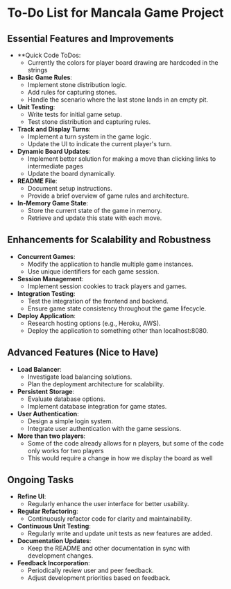 # To-Do List for Mancala Game Project

## Essential Features and Improvements
- **Quick Code ToDos:
  - Currently the colors for player board drawing are hardcoded in the strings
- **Basic Game Rules**: 
  - Implement stone distribution logic.
  - Add rules for capturing stones.
  - Handle the scenario where the last stone lands in an empty pit.
- **Unit Testing**:
  - Write tests for initial game setup.
  - Test stone distribution and capturing rules.
- **Track and Display Turns**: 
  - Implement a turn system in the game logic.
  - Update the UI to indicate the current player's turn.
- **Dynamic Board Updates**:
  - Implement better solution for making a move than clicking links to intermediate pages
  - Update the board dynamically.
- **README File**:
  - Document setup instructions.
  - Provide a brief overview of game rules and architecture.
- **In-Memory Game State**:
  - Store the current state of the game in memory.
  - Retrieve and update this state with each move.

## Enhancements for Scalability and Robustness
- **Concurrent Games**:
  - Modify the application to handle multiple game instances.
  - Use unique identifiers for each game session.
- **Session Management**:
  - Implement session cookies to track players and games.
- **Integration Testing**:
  - Test the integration of the frontend and backend.
  - Ensure game state consistency throughout the game lifecycle.
- **Deploy Application**:
  - Research hosting options (e.g., Heroku, AWS).
  - Deploy the application to something other than localhost:8080.

## Advanced Features (Nice to Have)
- **Load Balancer**:
  - Investigate load balancing solutions.
  - Plan the deployment architecture for scalability.
- **Persistent Storage**:
  - Evaluate database options.
  - Implement database integration for game states.
- **User Authentication**:
  - Design a simple login system.
  - Integrate user authentication with the game sessions.
- **More than two players**:
  - Some of the code already allows for n players, but some of the code only works for two players
  - This would require a change in how we display the board as well

## Ongoing Tasks
- **Refine UI**:
  - Regularly enhance the user interface for better usability.
- **Regular Refactoring**:
  - Continuously refactor code for clarity and maintainability.
- **Continuous Unit Testing**:
  - Regularly write and update unit tests as new features are added.
- **Documentation Updates**:
  - Keep the README and other documentation in sync with development changes.
- **Feedback Incorporation**:
  - Periodically review user and peer feedback.
  - Adjust development priorities based on feedback.

